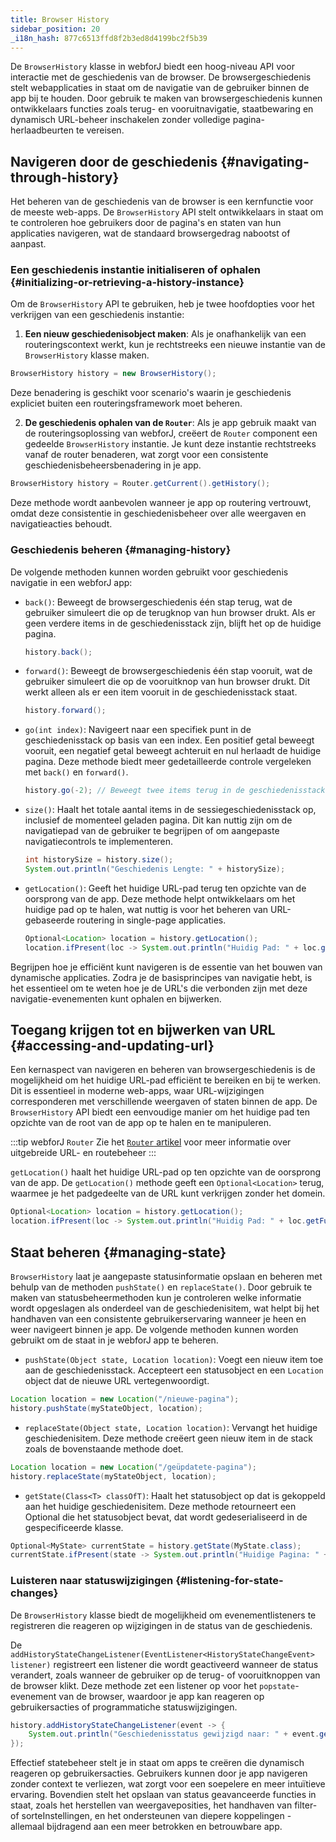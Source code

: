 ```yaml
---
title: Browser History
sidebar_position: 20
_i18n_hash: 877c6513ffd8f2b3ed8d4199bc2f5b39
---
```

<DocChip chip='since' label='24.12' />
<JavadocLink type="foundation" location="com/webforj/router/history/BrowserHistory" top='true'/>

De `BrowserHistory` klasse in webforJ biedt een hoog-niveau API voor interactie met de geschiedenis van de browser. De browsergeschiedenis stelt webapplicaties in staat om de navigatie van de gebruiker binnen de app bij te houden. Door gebruik te maken van browsergeschiedenis kunnen ontwikkelaars functies zoals terug- en vooruitnavigatie, staatbewaring en dynamisch URL-beheer inschakelen zonder volledige pagina-herlaadbeurten te vereisen.

## Navigeren door de geschiedenis {#navigating-through-history}

Het beheren van de geschiedenis van de browser is een kernfunctie voor de meeste web-apps. De `BrowserHistory` API stelt ontwikkelaars in staat om te controleren hoe gebruikers door de pagina's en staten van hun applicaties navigeren, wat de standaard browsergedrag nabootst of aanpast.

### Een geschiedenis instantie initialiseren of ophalen {#initializing-or-retrieving-a-history-instance}

Om de `BrowserHistory` API te gebruiken, heb je twee hoofdopties voor het verkrijgen van een geschiedenis instantie:

1) **Een nieuw geschiedenisobject maken**: Als je onafhankelijk van een routeringscontext werkt, kun je rechtstreeks een nieuwe instantie van de `BrowserHistory` klasse maken.

```java
BrowserHistory history = new BrowserHistory();
```
Deze benadering is geschikt voor scenario's waarin je geschiedenis expliciet buiten een routeringsframework moet beheren.

2) **De geschiedenis ophalen van de `Router`**: Als je app gebruik maakt van de routeringsoplossing van webforJ, creëert de `Router` component een gedeelde `BrowserHistory` instantie. Je kunt deze instantie rechtstreeks vanaf de router benaderen, wat zorgt voor een consistente geschiedenisbeheersbenadering in je app.

```java
BrowserHistory history = Router.getCurrent().getHistory();
```
Deze methode wordt aanbevolen wanneer je app op routering vertrouwt, omdat deze consistentie in geschiedenisbeheer over alle weergaven en navigatieacties behoudt.

### Geschiedenis beheren {#managing-history}
De volgende methoden kunnen worden gebruikt voor geschiedenis navigatie in een webforJ app:

- `back()`: Beweegt de browsergeschiedenis één stap terug, wat de gebruiker simuleert die op de terugknop van hun browser drukt. Als er geen verdere items in de geschiedenisstack zijn, blijft het op de huidige pagina.

  ```java
  history.back();
  ```

- `forward()`: Beweegt de browsergeschiedenis één stap vooruit, wat de gebruiker simuleert die op de vooruitknop van hun browser drukt. Dit werkt alleen als er een item vooruit in de geschiedenisstack staat.

  ```java
  history.forward();
  ```

- `go(int index)`: Navigeert naar een specifiek punt in de geschiedenisstack op basis van een index. Een positief getal beweegt vooruit, een negatief getal beweegt achteruit en nul herlaadt de huidige pagina. Deze methode biedt meer gedetailleerde controle vergeleken met `back()` en `forward()`.

  ```java
  history.go(-2); // Beweegt twee items terug in de geschiedenisstack
  ```

- `size()`: Haalt het totale aantal items in de sessiegeschiedenisstack op, inclusief de momenteel geladen pagina. Dit kan nuttig zijn om de navigatiepad van de gebruiker te begrijpen of om aangepaste navigatiecontrols te implementeren.

  ```java
  int historySize = history.size();
  System.out.println("Geschiedenis Lengte: " + historySize);
  ```

- `getLocation()`: Geeft het huidige URL-pad terug ten opzichte van de oorsprong van de app. Deze methode helpt ontwikkelaars om het huidige pad op te halen, wat nuttig is voor het beheren van URL-gebaseerde routering in single-page applicaties.

  ```java
  Optional<Location> location = history.getLocation();
  location.ifPresent(loc -> System.out.println("Huidig Pad: " + loc.getFullURI()));
  ```

Begrijpen hoe je efficiënt kunt navigeren is de essentie van het bouwen van dynamische applicaties. Zodra je de basisprincipes van navigatie hebt, is het essentieel om te weten hoe je de URL's die verbonden zijn met deze navigatie-evenementen kunt ophalen en bijwerken.

## Toegang krijgen tot en bijwerken van URL {#accessing-and-updating-url}

Een kernaspect van navigeren en beheren van browsergeschiedenis is de mogelijkheid om het huidige URL-pad efficiënt te bereiken en bij te werken. Dit is essentieel in moderne web-apps, waar URL-wijzigingen corresponderen met verschillende weergaven of staten binnen de app. De `BrowserHistory` API biedt een eenvoudige manier om het huidige pad ten opzichte van de root van de app op te halen en te manipuleren.

:::tip webforJ `Router`
Zie het [`Router` artikel](../routing/overview) voor meer informatie over uitgebreide URL- en routebeheer
:::

`getLocation()` haalt het huidige URL-pad op ten opzichte van de oorsprong van de app. De `getLocation()` methode geeft een `Optional<Location>` terug, waarmee je het padgedeelte van de URL kunt verkrijgen zonder het domein.

```java
Optional<Location> location = history.getLocation();
location.ifPresent(loc -> System.out.println("Huidig Pad: " + loc.getFullURI()));
```

## Staat beheren {#managing-state}

`BrowserHistory` laat je aangepaste statusinformatie opslaan en beheren met behulp van de methoden `pushState()` en `replaceState()`. Door gebruik te maken van statusbeheermethoden kun je controleren welke informatie wordt opgeslagen als onderdeel van de geschiedenisitem, wat helpt bij het handhaven van een consistente gebruikerservaring wanneer je heen en weer navigeert binnen je app. De volgende methoden kunnen worden gebruikt om de staat in je webforJ app te beheren.

- `pushState(Object state, Location location)`: Voegt een nieuw item toe aan de geschiedenisstack. Accepteert een statusobject en een `Location` object dat de nieuwe URL vertegenwoordigt.

```java
Location location = new Location("/nieuwe-pagina");
history.pushState(myStateObject, location);
```

- `replaceState(Object state, Location location)`: Vervangt het huidige geschiedenisitem. Deze methode creëert geen nieuw item in de stack zoals de bovenstaande methode doet.

```java
Location location = new Location("/geüpdatete-pagina");
history.replaceState(myStateObject, location);
```

- `getState(Class<T> classOfT)`: Haalt het statusobject op dat is gekoppeld aan het huidige geschiedenisitem. Deze methode retourneert een Optional die het statusobject bevat, dat wordt gedeserialiseerd in de gespecificeerde klasse.

```java
Optional<MyState> currentState = history.getState(MyState.class);
currentState.ifPresent(state -> System.out.println("Huidige Pagina: " + state.getViewName()));
```

### Luisteren naar statuswijzigingen {#listening-for-state-changes}
De `BrowserHistory` klasse biedt de mogelijkheid om evenementlisteners te registreren die reageren op wijzigingen in de status van de geschiedenis.

De `addHistoryStateChangeListener(EventListener<HistoryStateChangeEvent> listener)` registreert een listener die wordt geactiveerd wanneer de status verandert, zoals wanneer de gebruiker op de terug- of vooruitknoppen van de browser klikt. Deze methode zet een listener op voor het `popstate`-evenement van de browser, waardoor je app kan reageren op gebruikersacties of programmatiche statuswijzigingen.

```java
history.addHistoryStateChangeListener(event -> {
    System.out.println("Geschiedenisstatus gewijzigd naar: " + event.getLocation().getFullURI());
});
```

Effectief statebeheer stelt je in staat om apps te creëren die dynamisch reageren op gebruikersacties. Gebruikers kunnen door je app navigeren zonder context te verliezen, wat zorgt voor een soepelere en meer intuïtieve ervaring. Bovendien stelt het opslaan van status geavanceerde functies in staat, zoals het herstellen van weergaveposities, het handhaven van filter- of sorteInstellingen, en het ondersteunen van diepere koppelingen - allemaal bijdragend aan een meer betrokken en betrouwbare app.

